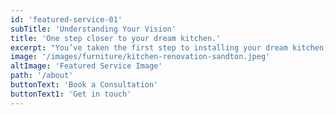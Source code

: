 ```yaml
---
id: 'featured-service-01'
subTitle: 'Understanding Your Vision'
title: 'One step closer to your dream kitchen.'
excerpt: "You’ve taken the first step to installing your dream kitchen,and cupboards. We are your kicthen renovation partner and we are here to assit you with your vision.Our design consultant will complete a needs analysis and will then suggest the most appropriate kitchen design, appliances, accessories and materials that will best suit you. The more information you give at this stage, the closer the initial design will be to what you really want. Designing parts of your kitchen is not just about the cupboards and appliances, it’s about the people who use it.Only by understanding you better can we create a kitchen which will allow you to express yourself in whichever way you choose. From design to installation, you can rest assured that your experience with Elengency Interiors will be second to none.We understand that everyone’s needs and wants are different, and that’s why we offer a free consultation to discuss your specific requirements and provide you with a detailed quote. There is no obligation to proceed with our services, but we’re confident that we will change the style of your kitchen however you like and you’ll be impressed with what we offer. "
image: '/images/furniture/kitchen-renovation-sandton.jpeg'
altImage: 'Featured Service Image'
path: '/about'
buttonText: 'Book a Consultation'
buttonText1: 'Get in touch'
---
```

